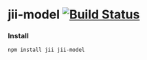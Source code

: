 jii-model [![Build Status](https://travis-ci.org/jiisoft/jii-model.svg)](https://travis-ci.org/jiisoft/jii-model)
========

### Install

```sh
npm install jii jii-model
```